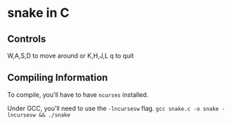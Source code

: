 # snake in C

## Controls
W,A,S,D to move around or K,H,J,L
q to quit

## Compiling Information

To compile, you'll have to have `ncurses` installed.

Under GCC, you'll need to use the `-lncursesw` flag.
`gcc snake.c -o snake -lncursesw && ./snake`
